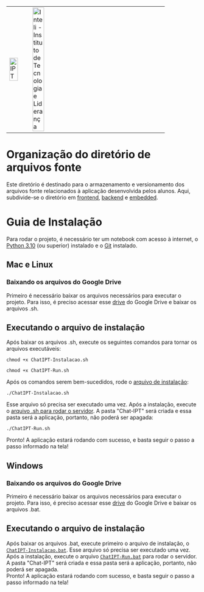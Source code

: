 <table>
<tr>
<td>
<a href= "https://www.ipt.br/"><img src="https://www.ipt.br/imagens/logo_ipt.gif" alt="IPT" border="0" width="70%"></a>
</td>
<td><a href= "https://www.inteli.edu.br/"><img src="https://www.inteli.edu.br/wp-content/uploads/2021/08/20172028/marca_1-2.png" alt="Inteli - Instituto de Tecnologia e Liderança" border="0" width="30%"></a>
</td>
</tr>
</table>

# Organização do diretório de arquivos fonte

Este diretório é destinado para o armazenamento e versionamento dos arquivos fonte relacionados à aplicação desenvolvida pelos alunos. Aqui, subdivide-se o diretório em [frontend](./frontend), [backend](./backend) e [embedded](./embedded).

# Guia de Instalação

Para rodar o projeto, é necessário ter um notebook com acesso à internet, o [Python 3.10](https://www.python.org/downloads/) (ou superior) instalado e o [Git](https://git-scm.com/downloads) instalado.

## Mac e Linux

### Baixando os arquivos do Google Drive

Primeiro é necessário baixar os arquivos necessários para executar o projeto. Para isso, é preciso acessar esse [drive](https://drive.google.com/drive/folders/1oS3QKMD9rQIigUscy2HzCbeCbKk6_16J?usp=sharing) do Google Drive e baixar os arquivos .sh.

## Executando o arquivo de instalação

Após baixar os arquivos .sh, execute os seguintes comandos para tornar os arquivos executáveis:

```shell
chmod +x ChatIPT-Instalacao.sh
```

```shell
chmod +x ChatIPT-Run.sh
```

Após os comandos serem bem-sucedidos, rode o [arquivo de instalação](./backend/executables/mac-linux/ChatIPT-Instalacao.sh):

```shell
./ChatIPT-Instalacao.sh
```

Esse arquivo só precisa ser executado uma vez. Após a instalação, execute o [arquivo .sh para rodar o servidor](./backend/executables/mac-linux/ChatIPT-Run.sh). A pasta "Chat-IPT" será criada e essa pasta será a aplicação, portanto, não poderá ser apagada:

```shell
./ChatIPT-Run.sh
```

Pronto! A aplicação estará rodando com sucesso, e basta seguir o passo a passo informado na tela!

## Windows

### Baixando os arquivos do Google Drive

Primeiro é necessário baixar os arquivos necessários para executar o projeto. Para isso, é preciso acessar esse [drive](https://drive.google.com/drive/folders/1rTx39fP7dyOFzlQyAo6skIqGli20Q7qH?usp=sharing) do Google Drive e baixar os arquivos .bat.

## Executando o arquivo de instalação

Após baixar os arquivos .bat, execute primeiro o arquivo de instalação, o [`ChatIPT-Instalacao.bat`](./backend/executables/windows/ChatIPT-Instalacao.bat). Esse arquivo só precisa ser executado uma vez. Após a instalação, execute o arquivo [`ChatIPT-Run.bat`](./backend/executables/windows/ChatIPT-Run.bat) para rodar o servidor. A pasta "Chat-IPT" será criada e essa pasta será a aplicação, portanto, não poderá ser apagada.  
Pronto! A aplicação estará rodando com sucesso, e basta seguir o passo a passo informado na tela!
